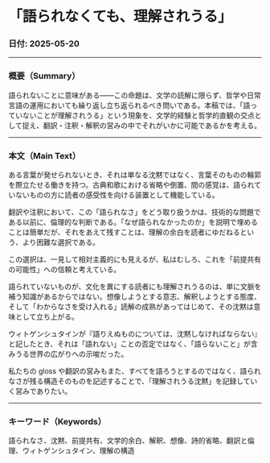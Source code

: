 # 「語られなくても、理解されうる」

### 日付: 2025-05-20

---

### 概要（Summary）

語られないことに意味がある——この命題は、文学の読解に限らず、哲学や日常言語の運用においても繰り返し立ち返られるべき問いである。本稿では、「語っていないことが理解されうる」という現象を、文学的経験と哲学的直観の交点として捉え、翻訳・注釈・解釈の営みの中でそれがいかに可能であるかを考える。

---

### 本文（Main Text）

ある言葉が発せられないとき、それは単なる沈黙ではなく、言葉そのものの輪郭を際立たせる働きを持つ。古典和歌における省略や倒置、間の感覚は、語られていないものの方に読者の感受性を向ける装置として機能している。

翻訳や注釈において、この「語られなさ」をどう取り扱うかは、技術的な問題である以前に、倫理的な判断である。「なぜ語られなかったのか」を説明で埋めることは簡単だが、それをあえて残すことは、理解の余白を読者にゆだねるという、より困難な選択である。

この選択は、一見して相対主義的にも見えるが、私はむしろ、これを「前提共有の可能性」への信頼と考えている。

語られていないものが、文化を異にする読者にも理解されうるのは、単に文脈を補う知識があるからではない。想像しようとする意志、解釈しようとする態度、そして「わからなさを受け入れる」読解の成熟があってはじめて、その沈黙は意味として立ち上がる。

ウィトゲンシュタインが『語りえぬものについては、沈黙しなければならない』と記したとき、それは「語れない」ことの否定ではなく、「語らないこと」が含みうる世界の広がりへの示唆だった。

私たちの gloss や翻訳の営みもまた、すべてを語ろうとするのではなく、語られなさが残る構造そのものを記述することで、「理解されうる沈黙」を記録していく営みでありたい。

---

### キーワード（Keywords）

語られなさ、沈黙、前提共有、文学的余白、解釈、想像、詩的省略、翻訳と倫理、ウィトゲンシュタイン、理解の構造
